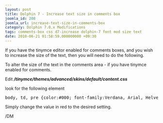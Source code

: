 ```yaml
---
layout: post
title: Dolphin 7 - Increase text size in comments box
joomla_id: 208
joomla_url: increase-text-size-in-comments-box
category: Dolphin 7.0.x Modifications
tags: comments-box css d7-increase dolphin-7 font mod size text
date: 2010-06-21 01:58:59.000000000 +09:30
---
```

<p>If you have the tinymce editor enabled for comments boxes, and you wish to increase the size of the text, then you will need to do the following.</p>
<p>To alter the size of the text in the comments area - if you have tinymce enabled for comments.</p>
<p>Edit <em><strong>/tinymce/themes/advanced/skins/default/content.css</strong></em></p>
<p>look for the following element</p>
<pre>body, td, pre {color:#000; font-family:Verdana, Arial, Helvetica, sans-serif; <strong><span style="color: #ff0000;">font-size:10</span></strong> &nbsp;&nbsp; px; margin:8px;}</pre>
<p>Simply change the value in red to the desired setting.</p>
<p>/DM</p>
<p>&nbsp;</p>
